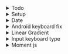 <details>
<summary>Todo</summary>

```js
// refac updateData
```

</details>

<details>
<summary>Setup</summary>

```js
// npm i validator
// npm i --save-dev @types/validator

// expo install react-native-modal-datetime-picker @react-native-community/datetimepicker
```

</details>

<details>
<summary>Date</summary>

```js
// expo install react-native-modal-datetime-picker @react-native-community/datetimepicker
```

</details>

<details>
<summary>Android keyboard fix</summary>

app.json

```json
{
    "expo": {
        "android": {
            "softwareKeyboardLayoutMode": "pan"
        }
    }
}
```

</details>

<details>
<summary>Linear Gradient</summary>

```js
// expo install expo-linear-gradient

<LinearGradient
    style={styles.overlay}
    // where the gradient starts and ends
    start={{ x: 0.05, y: 0 }}
    end={{ x: 0.7, y: 0 }}
    //    set the array of colors of the gradient
    colors={[colors.black, "transparent"]}
    // where each colors start
    locations={[0, 1]}
/>
```

</details>

<details>
<summary>Input keyboard type</summary>

```js
//   <TextInput
//   keyboardType={type === "email" ? "email-address" : "default"}
```

```js
// default
// number-pad
// decimal-pad
// numeric
// email-address
// phone-pad
// url
```

iOs only

```js
// ascii-capable
// numbers-and-punctuation
// name-phone-pad
// twitter
// web-search
```

</details>
<details>
<summary>Moment js</summary>

```js
// https://momentjs.com/
```

</details>
